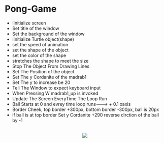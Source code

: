 # Pong-Game

<ul>
  <li>Iinitialize screen
  <li>Set title of the window
  <li>Set the background of the window
  <li>Iinitialize Turtle object(shape)
  <li>set the speed of animation
  <li>set the shape of the object
  <li>set the color of the shape
  <li>stretches the shape to meet the size
  <li>Stop The Object From Drawing Lines
  <li>Set The Position of the object
  <li>Set The y Cordanite of the madrab1
  <li>Set The y to increase be 20
  <li>Tell The Window to expect keyboard input
  <li>When Pressing W madrab1_up is invoked
  <li>Update The Screen EveryTime The Loop Run
  <li>Ball Starts at 0 and evrey time loop runs---> + 0.1 xaxis
  <li>Border Cheek, top border +300px, bottom border -300px, ball is 20px
  <li>if ball is at top border Set y Cordanite +290 reverse dirction of the ball by -1
</ul>

<br>
<center><img src="https://i.ibb.co/9trK6HC/8fa81aa6-7eb0-4548-a8c7-d29d3759362a.png"></center>
